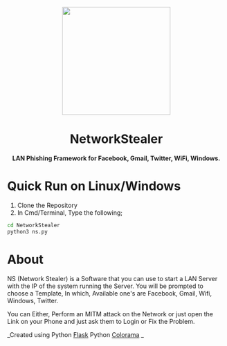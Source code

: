 <p align="center">
          <img src="https://www.upload.ee/image/9428938/nsicon.png" height=250px width=250px>
</p>
<p>
          <h1 align="center">NetworkStealer</h1>
          <p align="center">
  <strong>LAN Phishing Framework for Facebook, Gmail, Twitter, WiFi, Windows.</strong>
          </p>
</p>


# Quick Run on Linux/Windows
1. Clone the Repository
2. In Cmd/Terminal, Type the following;
```bash
cd NetworkStealer
python3 ns.py
```

# About
NS (Network Stealer) is a Software that you can use to start a LAN Server with the IP of the system running the Server. 
You will be prompted to choose a Template, In which, Available one's are Facebook, Gmail, Wifi, Windows, Twitter.

You can Either, Perform an MITM attack on the Network or just open the Link on your Phone and just ask them to Login or Fix the Problem.

_Created using
Python [Flask](http://flask.pocoo.org/)
Python [Colorama](https://pypi.org/project/colorama/)
_
